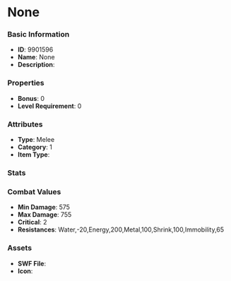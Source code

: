 # None



### Basic Information

- **ID**: 9901596
- **Name**: None
- **Description**: 

### Properties

- **Bonus**: 0
- **Level Requirement**: 0

### Attributes

- **Type**: Melee
- **Category**: 1
- **Item Type**: 

### Stats


### Combat Values

- **Min Damage**: 575
- **Max Damage**: 755
- **Critical**: 2
- **Resistances**: Water,-20,Energy,200,Metal,100,Shrink,100,Immobility,65

### Assets

- **SWF File**: 
- **Icon**: 

